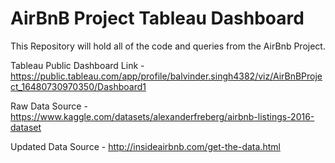 # AirBnB Project Tableau Dashboard

This Repository will hold all of the code and queries from the AirBnb Project.

Tableau Public Dashboard Link - https://public.tableau.com/app/profile/balvinder.singh4382/viz/AirBnBProject_16480730970350/Dashboard1

Raw Data Source - https://www.kaggle.com/datasets/alexanderfreberg/airbnb-listings-2016-dataset

Updated Data Source - http://insideairbnb.com/get-the-data.html
